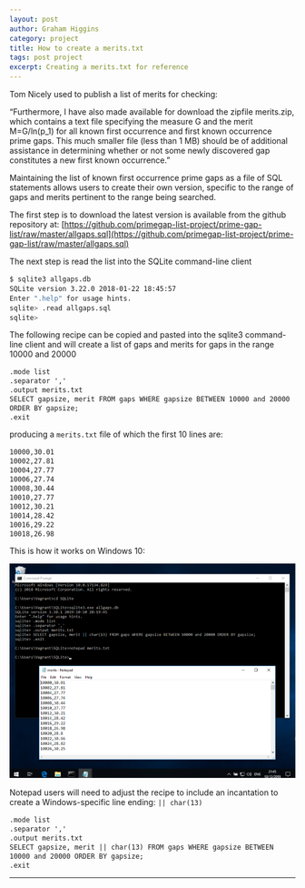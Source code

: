 ```yaml
---
layout: post
author: Graham Higgins
category: project
title: How to create a merits.txt
tags: post project
excerpt: Creating a merits.txt for reference
---
```


Tom Nicely used to publish a list of merits for checking:

“Furthermore, I have also made available for download the zipfile merits.zip, which contains a text file specifying the measure G and the merit M=G/ln(p_1) for all known first occurrence and first known occurrence prime gaps. This much smaller file (less than 1 MB) should be of additional assistance in determining whether or not some newly discovered gap constitutes a new first known occurrence.”

Maintaining the list of known first occurrence prime gaps as a file of SQL statements allows users to create their own version, specific to the range of gaps and merits pertinent to the range being searched.

The first step is to download the latest version is available from the github repository at: [https://github.com/primegap-list-project/prime-gap-list/raw/master/allgaps.sql](https://github.com/primegap-list-project/prime-gap-list/raw/master/allgaps.sql)

The next step is read the list into the SQLite command-line client

```bash
$ sqlite3 allgaps.db
SQLite version 3.22.0 2018-01-22 18:45:57
Enter ".help" for usage hints.
sqlite> .read allgaps.sql
sqlite> 
```

The following recipe can be copied and pasted into the sqlite3 command-line client and will create a list of gaps and merits for gaps in the range 10000 and 20000

    .mode list
    .separator ','
    .output merits.txt
    SELECT gapsize, merit FROM gaps WHERE gapsize BETWEEN 10000 and 20000 ORDER BY gapsize;
    .exit

producing a `merits.txt` file of which the first 10 lines are:

    10000,30.01
    10002,27.81
    10004,27.77
    10006,27.74
    10008,30.44
    10010,27.77
    10012,30.21
    10014,28.42
    10016,29.22
    10018,26.98

This is how it works on Windows 10:

![Screenshot of Windows 10 session](/img/news/2019-12-10-how-to-create-merits.png)

Notepad users will need to adjust the recipe to include an incantation to create a Windows-specific line ending: `|| char(13)`

    .mode list
    .separator ','
    .output merits.txt
    SELECT gapsize, merit || char(13) FROM gaps WHERE gapsize BETWEEN 10000 and 20000 ORDER BY gapsize;
    .exit

---
